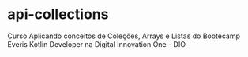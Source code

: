 # api-collections

Curso Aplicando conceitos de Coleções, Arrays e Listas do Bootecamp Everis Kotlin Developer na Digital Innovation One - DIO
